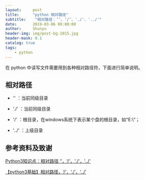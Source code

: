 ```yaml
---
layout:     post
title:      "python 相对路径"
subtitle:    "相对路径：‘’、‘/’、'./'、'../'"
date:       2019-03-06 09:00:00
author:     Shunyu
header-img: img/post-bg-2015.jpg
header-mask: 0.1
catalog: true
tags:
    - python
---
```




在 python 中读写文件需要用到各种相对路径符，下面进行简单说明。



## 相对路径

- ''	：当前同级目录

- './'	：当前同级目录

- '/'	：根目录，在windows系统下表示某个盘的根目录，如“E:\”；

- '../'	：上级目录



## 参考资料及致谢

[Python3知识点：相对路径 ‘’，‘/’，'./'，'../'](https://blog.csdn.net/Fighting_Yaya/article/details/80275304)

[【python3基础】相对路径，‘/’，‘./’，‘../’](https://www.cnblogs.com/wuliytTaotao/p/9338259.html)